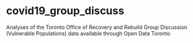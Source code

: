 # covid19_group_discuss
Analyses of the Toronto Office of Recovery and Rebuild Group Discussion (Vulnerable Populations) data available through Open Data Toronto
